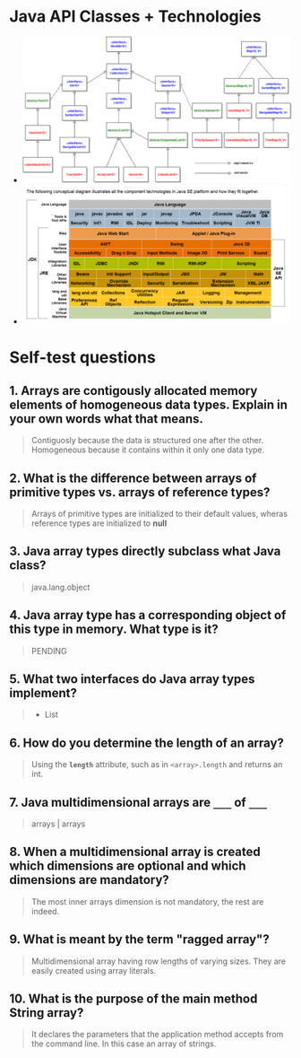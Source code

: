 # Java API Classes + Technologies
- ![API-Classes](https://github.com/Dfredude/java/blob/main/missions/src/chapter08/images/collections%20framework%20overview.png?raw=true)
- ![Tech-Stack](https://github.com/Dfredude/java/blob/main/missions/src/chapter08/images/Java-Tech-Stack.png?raw=true)

# Self-test questions

## 1. Arrays are contigously allocated memory elements of homogeneous data types. Explain in your own words what that means.
>  Contiguosly because the data is structured one after the other. Homogeneous because it contains within it only one data type.

## 2. What is the difference between arrays of primitive types vs. arrays of reference types?
> Arrays of primitive types are initialized to their default values, wheras reference types are initialized to **null**

## 3. Java array types directly subclass what Java class?
> java.lang.object

## 4. Java array type has a corresponding object of this type in memory. What type is it?
> PENDING

## 5. What two interfaces do Java array types implement?
> - List<E>


## 6. How do you determine the length of an array?
> Using the **`length`** attribute, such as in `<array>.length`
 and returns an int.

## 7. Java multidimensional arrays are `___` of `___`
> arrays | arrays

## 8. When a multidimensional array is created which dimensions are optional and which dimensions are mandatory?
> The most inner arrays dimension is not mandatory, the rest are indeed.

## 9. What is meant by the term "ragged array"?
> Multidimensional array having row lengths of varying sizes. They are easily created using array literals.

## 10. What is the purpose of the main method String array?
> It declares the parameters that the application method accepts from the command line. In this case an array of strings. 

